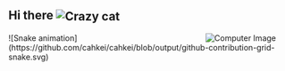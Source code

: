 ## Hi there <img width="45" align="center" src="https://emojis.slackmojis.com/emojis/images/1618639623/31011/meow_bongo-keyboard.gif?1618639623" alt="Crazy cat" />

<img align="right" width="30%" src=https://plus-app.studos.com.br/images/login.png alt="Computer Image" />
![Snake animation](https://github.com/cahkei/cahkei/blob/output/github-contribution-grid-snake.svg)
<!--
**cahkei/cahkei** is a ✨ _special_ ✨ repository because its `README.md` (this file) appears on your GitHub profile.

Here are some ideas to get you started:

- 🔭 I’m currently working on ...
- 🌱 I’m currently learning ...
- 👯 I’m looking to collaborate on ...
- 🤔 I’m looking for help with ...
- 💬 Ask me about ...
- 📫 How to reach me: ...
- 😄 Pronouns: ...
- ⚡ Fun fact: ...
-->
